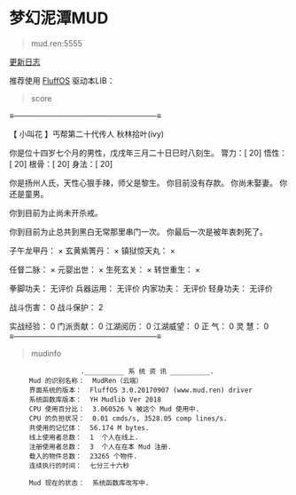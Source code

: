 # 梦幻泥潭MUD

> mud.ren:5555


[更新日志](https://github.com/oiuv/mud/blob/master/CHANGELOG.md)

推荐使用 [FluffOS](https://github.com/fluffos/fluffos) 驱动本LIB：

>score

≡──────────────────────────≡

 【 小叫花 】丐帮第二十代传人 秋林拾叶(ivy)

  你是位十四岁七个月的男性，戊戌年三月二十日巳时八刻生。
  膂力：[ 20]  悟性：[ 20]  根骨：[ 20]  身法：[ 20]

  你是扬州人氏，天性心狠手辣，师父是黎生。
  你目前没有存款。
  你尚未娶妻。
  你还是童男。

  你到目前为止尚未开杀戒。

  你到目前为止总共到黑白无常那里串门一次。
  你最后一次是被年衷刺死了。

  子午龙甲丹： ×
  玄黄紫箐丹： ×
  镇狱惊天丸： ×

  任督二脉：   ×                 元婴出世：   ×
  生死玄关：   ×                 转世重生：   ×

  拳脚功夫：  无评价              兵器运用：  无评价
  内家功夫：  无评价              轻身功夫：  无评价

  战斗伤害：        0		  战斗保护：        2

  实战经验：        0		  门派贡献：        0
  江湖阅历：        0		  江湖威望：        0
  正    气：        0		  灵    慧：        0
≡──────────────────────────≡
 
>mudinfo

                      .__________ 系 统 资 讯 __________.
		 Mud 的识别名称：  MudRen（云端）
		 界面系统的版本：  FluffOS 3.0.20170907 (www.mud.ren) driver 
		 系统函数库版本：  YH Mudlib Ver 2018
		 CPU 使用百分比：  3.060526 % 被这个 Mud 使用中.
		 CPU 的负担状况：  0.01 cmds/s, 3528.05 comp lines/s.
		 共使用的记忆体：  56.174 M bytes.
		 线上使用者总数：  1  个人在线上.
		 注册使用者总数：  3  个人在在本 Mud 注册.
		 载入的物件总数：  23265 个物件.
		 连续执行的时间：  七分三十六秒

		 Mud 现在的状态：  系统函数库改写中.
